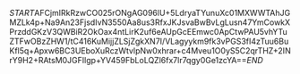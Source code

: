 $START$AFCjmIRkRzwCO025rONgAG096lU+5LdryaTYunuXc01MXWWTAhJGMZLk4p+Na9An23FjsdIvN3550Aa8us3RfxJKJsvaBwBvLgLusn47YmCowkXPrzddGKzV3QWBiR2OkOax4ntLirK2uf6eAUpGcEEmwc0ApCtwPAU5vhYTuZTFwOBzZHW1/tC416KuMijjZLSjZgkXN7I/VLagyykm9fk3vPGS3fI4zTuu6BuKfl5q+Apxw6BC3UEboXuRczWtvlpNw0xhrar+c4Mveu1O0yS5C2qrTHZ+2INrY9H2+RAtsM0JGFIlgp+YV459FbLoLQZl6fx7lr7qgy0Ge1zcYA==$END$